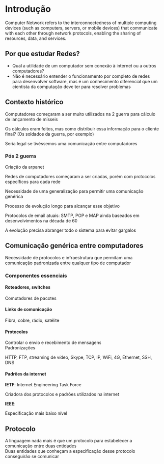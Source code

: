 # Introdução

Computer Network refers to the interconnectedness of multiple computing devices (such as computers, servers, or mobile devices) that communicate with each other through network protocols, enabling the sharing of resources, data, and services.

## Por que estudar Redes?

-   Qual a utilidade de um computador sem conexão à internet ou a outros computadores?
-   Não é necessário entender o funcionamento por completo de redes para desenvolver software, mas é um conhecimento diferencial que um cientista da computação deve ter para resolver problemas

## Contexto histórico

Computadores começaram a ser muito utilizados na 2 guerra para cálculo de lançamento de mísseis

Os cálculos eram feitos, mas como distribuir essa informação para o cliente final? (Os soldados da guerra, por exemplo)

Seria legal se tivéssemos uma comunicação entre computadores

### Pós 2 guerra

Criação da arpanet

Redes de computadores começaram a ser criadas, porém com protocolos específicos para cada rede

Necessidade de uma generalização para permitir uma comunicação genérica

Processo de evolução longo para alcançar esse objetivo

Protocolos de email atuais: SMTP, POP e MAP ainda baseados em desenvolvimentos na década de 60

A evolução precisa abranger todo o sistema para evitar gargalos

## Comunicação genérica entre computadores

Necessidade de protocolos e infraestrutura que permitam uma comunicação padronizada entre qualquer tipo de computador

### Componentes essenciais

#### Roteadores, switches

Comutadores de pacotes

#### Links de comunicação

Fibra, cobre, rádio, satélite

#### Protocolos

Controlar o envio e recebimento de mensagens  
Padronizações

HTTP, FTP, streaming de vídeo, Skype, TCP, IP, WiFi, 4G, Ethernet, SSH, DNS

#### Padrões da internet

**IETF**: Internet Engineering Task Force

Criadora dos protocolos e padrões utilizados na internet

**IEEE**:

Especificação mais baixo nível

## Protocolo

A linguagem nada mais é que um protocolo para estabelecer a comunicação entre duas entidades  
Duas entidades que conheçam a especificação desse protocolo conseguirão se comunicar
